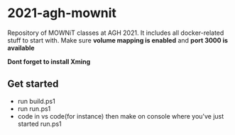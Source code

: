 # 2021-agh-mownit

Repository of MOWNiT classes at AGH 2021. It includes all docker-related stuff to start with. Make sure **volume mapping is enabled** and **port 3000 is available**

**Dont forget to install Xming**

## Get started
- run build.ps1
- run run.ps1
- code in vs code(for instance) then make on console where you've just started run.ps1
